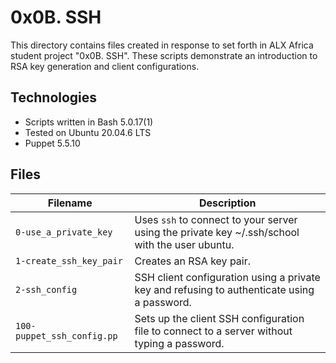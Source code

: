 # 0x0B. SSH
This directory contains files created in response to set forth in ALX Africa student project "0x0B. SSH". These scripts demonstrate an introduction to RSA key generation and client configurations.

## Technologies
* Scripts written in Bash 5.0.17(1)
* Tested on Ubuntu 20.04.6 LTS
* Puppet 5.5.10

## Files
| Filename | Description |
|--------|-----------|
| `0-use_a_private_key` | Uses `ssh` to connect to your server using the private key ~/.ssh/school with the user ubuntu. |
| `1-create_ssh_key_pair` | Creates an RSA key pair. |
| `2-ssh_config` | SSH client configuration using a private key and refusing to authenticate using a password. |
| `100-puppet_ssh_config.pp` | Sets up the client SSH configuration file to connect to a server without typing a password. |
